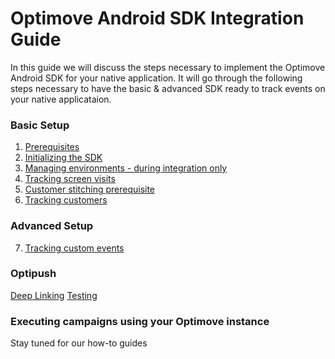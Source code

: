 # Optimove Android SDK Integration Guide

In this guide we will discuss the steps necessary to implement the Optimove Android SDK for your native application. It will go through the following steps necessary to have the basic & advanced SDK ready to track events on your native applicataion. 

### Basic Setup
1. [Prerequisites]()
2. [Initializing the SDK]()
3. [Managing environments - during integration only]()
4. [Tracking screen visits](d)
5. [Customer stitching prerequisite]()
6. [Tracking customers]()

### Advanced Setup
7. [Tracking custom events]()

### Optipush
[Deep Linking]()
[Testing]()

### Executing campaigns using your Optimove instance
Stay tuned for our how-to guides